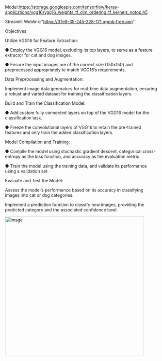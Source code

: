 Model:https://storage.googleapis.com/tensorflow/keras-applications/vgg16/vgg16_weights_tf_dim_ordering_tf_kernels_notop.h5

Streamlit Weblink:"https://37e9-35-245-228-171.ngrok-free.app"

Objectives:

Utilize VGG16 for Feature Extraction:

● Employ the VGG16 model, excluding its top layers, to serve as a feature extractor for cat and dog images.

● Ensure the input images are of the correct size (150x150) and preprocessed appropriately to match VGG16’s requirements.

Data Preprocessing and Augmentation:

Implement image data generators for real-time data augmentation, ensuring a robust and varied dataset for training the classification layers.

Build and Train the Classification Model:

● Add custom fully connected layers on top of the VGG16 model for the classification task.

● Freeze the convolutional layers of VGG16 to retain the pre-trained features and only train the added classification layers.

Model Compilation and Training:

● Compile the model using stochastic gradient descent, categorical cross-entropy as the loss function, and accuracy as the evaluation metric.

● Train the model using the training data, and validate its performance using a validation set.

Evaluate and Test the Model:

Assess the model’s performance based on its accuracy in classifying images into cat or dog categories.

Implement a prediction function to classify new images, providing the predicted category and the associated confidence level.

<img width="458" alt="image" src="https://github.com/user-attachments/assets/c5cd083e-0c8b-4967-aed3-f1703dc83072">














